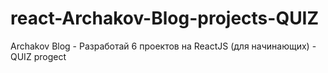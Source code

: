 # react-Archakov-Blog-projects-QUIZ
 Archakov Blog - Разработай 6 проектов на ReactJS (для начинающих) - QUIZ progect
